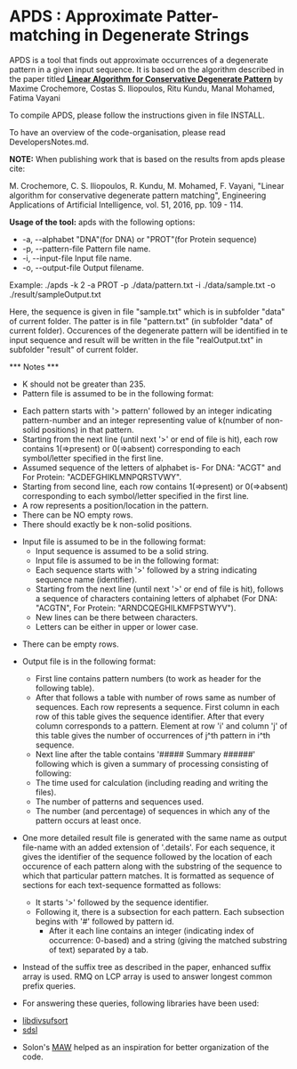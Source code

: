 APDS : Approximate Patter-matching in Degenerate Strings
=====================================

APDS is a tool that finds out approximate occurrences of a degenerate pattern in a given input sequence.
It is based on the algorithm described in the paper titled
[**Linear Algorithm for Conservative Degenerate Pattern**](http://www.sciencedirect.com/science/article/pii/S0952197616000130)
by Maxime Crochemore, Costas S. Iliopoulos, Ritu Kundu, Manal Mohamed, Fatima Vayani

To compile APDS, please follow the instructions given in file INSTALL.

To have an overview of the code-organisation, please read DevelopersNotes.md.


**NOTE:** 
When publishing work that is based on the results from apds please cite:

M. Crochemore, C. S. Iliopoulos, R. Kundu, M. Mohamed, F. Vayani, "Linear algorithm for conservative degenerate pattern matching", Engineering Applications of Artificial Intelligence, vol. 51, 2016, pp. 109 - 114.

**Usage of the tool:** 
apds <options>
with the following options:
- -a, --alphabet	<str>	"DNA"(for DNA) or "PROT"(for Protein sequence)
- -p, --pattern-file	<str>	Pattern file  name.
- -i, --input-file	<str>	Input file  name.
- -o, --output-file	<str>	Output filename.

 Example:  ./apds  -k 2 -a PROT -p ./data/pattern.txt -i ./data/sample.txt -o ./result/sampleOutput.txt

Here, the sequence is given in file "sample.txt" which is in subfolder "data" of current folder.
The patter is in file "pattern.txt" (in subfolder "data" of current folder). 
Occurences of the degenerate pattern will be identified in te input sequence and
result will be written in the file "realOutput.txt" in subfolder "result" of current folder.

*** Notes ***
- K should not be greater than 235.
- Pattern file is assumed to be in the following format:
 * Each pattern starts with '> pattern' followed by an integer indicating pattern-number and an integer representing value of k(number of non-solid positions) in that pattern. 
 * Starting from the next line (until next '>' or end of file is hit), each row contains 1(=>present) or 0(=>absent) corresponding to each symbol/letter specified in the first line.
 * Assumed sequence of the letters of alphabet is- For DNA: "ACGT" and For Protein: "ACDEFGHIKLMNPQRSTVWY".
 * Starting from second line, each row contains 1(=>present) or 0(=>absent) corresponding to each symbol/letter specified in the first line.
 * A row represents a position/location in the pattern.
 * There can be NO empty rows.
 * There should exactly be k non-solid positions.

- Input file is assumed to be in the following format:
  + Input sequence is assumed to be a solid string.
  + Input file is assumed to be in the following format:
   * Each sequence starts with '>' followed by a string indicating sequence name (identifier).
   * Starting from the next line (until next '>' or end of file is hit), follows a sequence of characters containing letters of alphabet (For DNA: "ACGTN", For Protein: "ARNDCQEGHILKMFPSTWYV").
    + New lines can be there between characters. 
    + Letters can be either in upper or lower case.
 * There can be empty rows.

- Output file is in the following format:
  + First line contains pattern numbers (to work as header for the following table).
  + After that follows a table with number of rows same as number of sequences. Each row represents a sequence. First column in each row of this table gives the sequence identifier. After that every column corresponds to a pattern. Element at row 'i' and column 'j' of this table gives the number of occurrences of j^th pattern in i^th sequence.
  + Next line after the table contains  '##### Summary ######' following which is given a summary of processing consisting of following:
   * The time used for calculation (including reading and writing the files).
   * The number of patterns and sequences used.
   * The number (and percentage) of sequences in which any of the pattern occurs at least once.

- One more detailed result file is generated with the same name as output file-name with an added extension of '.details'. For each sequence, it gives the identifier of the sequence followed by the location of each occurence of each pattern along with the substring of the sequence to which that particular pattern matches. It is formatted as sequence of sections for each text-sequence formatted as follows:
  + It starts '>' followed by the sequence identifier.
  + Following it, there is a subsection for each pattern. Each subsection begins with '#' followed by pattern id. 
    * After it each line contains an integer (indicating index of occurrence: 0-based) and a string (giving the matched substring of text) separated by a tab. 


- Instead of the suffix tree as described in the paper, enhanced suffix array is used. RMQ on LCP array is used to answer longest
 common prefix queries.
 * For answering these queries, following libraries have been used:
  + [libdivsufsort](https://code.google.com/p/libdivsufsort/) 
  + [sdsl](https://github.com/simongog/sdsl-lite)

- Solon's [MAW](https://github.com/solonas13/maw) helped as an inspiration for better organization of the code.
